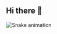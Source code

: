 ## Hi there 👋

![Snake animation](https://github.com/Mochizabb/Mochizabb/blob/output/github-contribution-grid-snake.svg)
